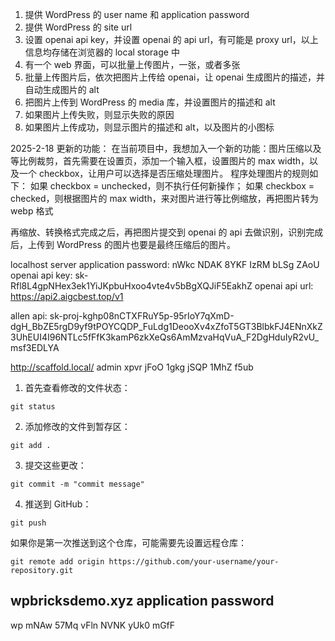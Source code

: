 1. 提供 WordPress 的 user name 和 application password
2. 提供 WordPress 的 site url
3. 设置 openai api key，并设置 openai 的 api url，有可能是 proxy url，以上信息均存储在浏览器的 local storage 中
4. 有一个 web 界面，可以批量上传图片，一张，或者多张
5. 批量上传图片后，依次把图片上传给 openai，让 openai 生成图片的描述，并自动生成图片的 alt
6. 把图片上传到 WordPress 的 media 库，并设置图片的描述和 alt
7. 如果图片上传失败，则显示失败的原因
8. 如果图片上传成功，则显示图片的描述和 alt，以及图片的小图标

2025-2-18 更新的功能：
在当前项目中，我想加入一个新的功能：图片压缩以及等比例裁剪，首先需要在设置页，添加一个输入框，设置图片的 max width，以及一个 checkbox，让用户可以选择是否压缩处理图片。
程序处理图片的规则如下：
如果 checkbox = unchecked，则不执行任何新操作；
如果 checkbox = checked，则根据图片的 max width，来对图片进行等比例缩放，再把图片转为 webp 格式

再缩放、转换格式完成之后，再把图片提交到 openai 的 api 去做识别，识别完成后，上传到 WordPress 的图片也要是最终压缩后的图片。

localhost server application password: nWkc NDAK 8YKF IzRM bLSg ZAoU
openai api key: sk-Rfl8L4gpNHex3ek1YiJKpbuHxoo4vte4v5bBgXQJiF5EakhZ
openai api url: https://api2.aigcbest.top/v1

allen api: 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

http://scaffold.local/
admin
xpvr jFoO 1gkg jSQP 1MhZ f5ub

1. 首先查看修改的文件状态：

```
git status
```

2. 添加修改的文件到暂存区：

```
git add .
```

3. 提交这些更改：

```
git commit -m "commit message"
```

4. 推送到 GitHub：

```
git push
```

如果你是第一次推送到这个仓库，可能需要先设置远程仓库：

```
git remote add origin https://github.com/your-username/your-repository.git
```

## wpbricksdemo.xyz application password

wp
mNAw 57Mq vFln NVNK yUk0 mGfF
